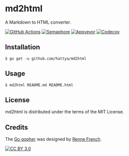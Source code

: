 # md2html

A Markdown to HTML converter.

[![GitHub Actions](https://github.com/hattya/md2html/workflows/CI/badge.svg)](https://github.com/hattya/md2html/actions?query=workflow:CI)
[![Semaphore](https://semaphoreci.com/api/v1/hattya/md2html/branches/master/badge.svg)](https://semaphoreci.com/hattya/md2html)
[![Appveyor](https://ci.appveyor.com/api/projects/status/s0gjff110mlep6tr/branch/master?svg=true)](https://ci.appveyor.com/project/hattya/md2html)
[![Codecov](https://codecov.io/gh/hattya/md2html/branch/master/graph/badge.svg)](https://codecov.io/gh/hattya/md2html)


## Installation

```console
$ go get -u github.com/hattya/md2html
```


## Usage

```console
$ md2html README.md README.html
```


## License

md2html is distributed under the terms of the MIT License.


## Credits

The [Go gopher](https://blog.golang.org/gopher) was designed by [Renne French](https://reneefrench.blogspot.com/).

[![CC BY 3.0](https://i.creativecommons.org/l/by/3.0/80x15.png)](https://creativecommons.org/licenses/by/3.0/)
